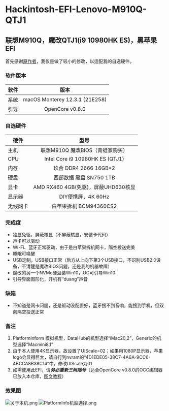 # Hackintosh-EFI-Lenovo-M910Q-QTJ1
## 联想M910Q，魔改QTJ1(i9 10980HK ES)，黑苹果EFI

首先感谢[原作者](https://github.com/Devinyu0616/Lenovo-M710Q-QTJ1-94360z4-Hackintosh)，我仅是做了较小的修改，以适配我的自选硬件。

### 软件版本
| 软件 | 版本 |
| --- | :--: |
| 系统 | macOS Monterey 12.3.1 (21E258) |
| 引导 | OpenCore v0.8.0 |

### 自选硬件
|   硬件    |   型号  |
| -------- | :----: |
| 主机 | 联想M910Q 魔改BIOS（青蛙家购买） |
| CPU | Intel Core i9 10980HK ES (QTJ1) |
| 内存 | 玖合 DDR4 2666 16GB*2 |
| 硬盘 | 西部数据 黑盘 SN750 1TB |
| 显卡 | AMD RX460 4GB(免驱)，屏蔽UHD630核显 |
| 显示器 | DIY便携屏，4K 60Hz |
| 无线网卡 | 白苹果拆机 BCM94360CS2 |

### 完成度
+ 独显免驱，屏蔽核显（不屏蔽核显，安装卡代码）
+ 声卡可以驱动
+ Wi-Fi、蓝牙正常驱动，由于是白苹果拆机网卡，隔空投送完美
+ 睡眠可唤醒
+ USB定制，USB接口正常（后方从上向下第3个USB接口，不识别USB2.0设备，不清楚是魔改BIOS问题，还是我的机器故障）
+ 魔改的另一个NVMe硬盘装Win10，OC可引导Win10
+ 引导界面图形化，开机有“duang”声音

### 缺陷
+ 不知道是网卡问题，还是驱动没配置好，蓝牙搜不到音响，能搜到手机，但双向隔空投送正常

### 备注
1. PlatformInform 模拟机型，DataHub的机型选择“iMac20,2”，Generic的机型选择“Macmini8,1”
2. 由于本人使用4K显示器，故设置了UIScale=02；如果用1080P显示器，苹果logo会显得巨大，请自行到nvram的“4D1EDE05-38C7-4A6A-9CC6-4BCCA8B38C14”中，修改UIScale为01
3. 如需使用此EFI，请***务必重新三码摇号***（适合OpenCore v0.8.0的OCC编辑器已放入本仓库，[图文教程](https://blog.csdn.net/xuanxue11/article/details/107873835)）

### 效果图
![关于本机.png](https://github.com/demon3434/Hackintosh-EFI-Lenovo-M910Q-QTJ1/blob/master/OpenCore%20v0.8.0%20%26%20macOS%2012.3.1%20(21E258)/%E5%85%B3%E4%BA%8E%E6%9C%AC%E6%9C%BA.png "关于本机")
![PlatformInfo机型选择.png](https://github.com/demon3434/Hackintosh-EFI-Lenovo-M910Q-QTJ1/blob/master/OpenCore%20v0.8.0%20%26%20macOS%2012.3.1%20(21E258)/PlatformInfo%E6%9C%BA%E5%9E%8B%E9%80%89%E6%8B%A9.png "PlatformInfo机型选择")
